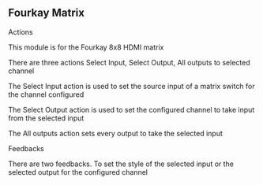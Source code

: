 ## Fourkay  Matrix

Actions 

This module is for the Fourkay 8x8 HDMI matrix

There are three actions Select Input, Select Output, All outputs to selected channel

The Select Input action is used to set the source input of a matrix switch for the channel configured

The Select Output action is used to set the configured channel to take input from the selected input

The All outputs action sets every output to take the selected input



Feedbacks

There are two feedbacks. To set the style of the selected input or the selected output for the configured channel